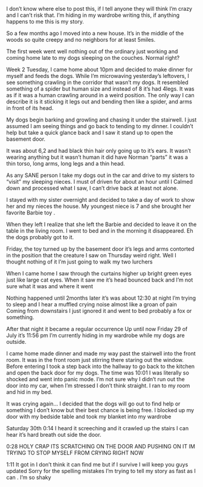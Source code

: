 I don’t know where else to post this, if I tell anyone they will think I’m crazy and I can’t risk that. I’m hiding in my wardrobe writing this, if anything happens to me this is my story.

So a few months ago I moved into a new house. It’s in the middle of the woods so quite creepy and no neighbors for at least 5miles. 

The first week went well nothing out of the ordinary just working and coming home late to my dogs sleeping on the couches. Normal right?

Week 2 Tuesday, I came home about 10pm and decided to make dinner for myself and feeds the dogs. While I’m microwaving yesterday’s leftovers, I see something crawling in the corridor that wasn’t my dogs. It resembled something of a spider but human size and instead of 8 it’s had 4legs. It was as if it was a human crawling around in a weird position. The only way I can describe it is it sticking it legs out and bending then like a spider, and arms in front of its head.

My dogs begin barking and growling and chasing it under the stairwell. I just assumed I am seeing things and go back to tending to my dinner. 
I couldn’t help but take a quick glance back and I saw it stand up to open the basement door.

It was about 6,2 and had black thin hair only going up to it’s ears. It wasn’t wearing anything but it wasn’t human it did have Norman “parts” it was a thin torso, long arms, long legs and a thin head. 

As any SANE person I take my dogs out in the car and drive to my sisters to “visit” my sleeping nieces. I must of driven for about an hour until I Calmed down and processed what I saw, I can’t drive back at least not alone. 
 

I stayed with my sister overnight and decided to take a day of work to show her and my nieces the house. My youngest niece is 7 and she brought her favorite Barbie toy . 

When they left I realize that she left the Barbie and decided to leave it on the table in the living  room. I went to bed and in the morning it disappeared. Eh the dogs probably got to it.

Friday, the toy turned up by the basement door it’s legs and arms contorted in the position that the creature I saw on Thursday weird right. Well I thought nothing of it I’m just going to walk my two lurchers 

When I came home I saw through the curtains higher up bright green eyes just like large cat eyes. When it saw me it’s head bounced back and I’m not sure what it was and where it went 

Nothing happened until 2months later it’s was about 12:30 at night I’m trying to sleep and I hear a muffled crying noise almost like a groan of pain
Coming from downstairs I just ignored it and went to bed probably a fox or something. 

After that night it became a regular occurrence 
Up until now 
Friday 29 of July it’s 11:56 pm 
I’m currently hiding in my wardrobe while my dogs are outside. 

I came home made dinner and made my way past the stairwell into the front room. It was in the front room just stirring there staring out the window. Before entering I took a step back into the hallway to go back to the kitchen and open the back door for my dogs. The time was 10:01 I was literally so shocked and went into panic mode. I’m not sure why I didn’t run out the door into my car, when I’m stressed I don’t think straight. I ran to my room and hid in my bed.

It was crying again… I decided that the dogs will go out to find help or something I don’t know but their best chance is being free. I blocked up my door with my bedside table and took my blanket into my wardrobe

Saturday 30th 0:14
I heard it screeching and it crawled up the stairs I can hear it’s hard breath out side the door.

0:28 
HOLY CRAP ITS SCRATCHING ON THE DOOR AND PUSHING ON IT IM TRYING TO STOP MYSELF FROM CRYING RIGHT NOW 

1:11
It got in I don’t think it can find me but if I survive I will keep you guys updated 
Sorry for the spelling mistakes I’m trying to tell my story as fast as I can . I’m so shaky